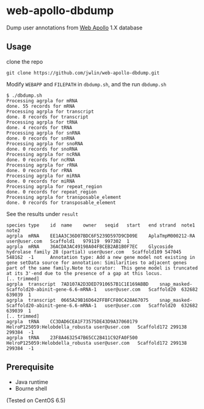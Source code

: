 # web-apollo-dbdump
Dump user annotations from [Web Apollo](https://github.com/GMOD/Apollo) 1.X database

## Usage
clone the repo
```
git clone https://github.com/jwlin/web-apollo-dbdump.git
```
Modify `WEBAPP` and `FILEPATH` in `dbdump.sh`, and the run `dbdump.sh`
```
$ ./dbdump.sh
Processing agrpla for mRNA
done. 55 records for mRNA
Processing agrpla for transcript
done. 8 records for transcript
Processing agrpla for tRNA
done. 4 records for tRNA
Processing agrpla for snRNA
done. 0 records for snRNA
Processing agrpla for snoRNA
done. 0 records for snoRNA
Processing agrpla for ncRNA
done. 0 records for ncRNA
Processing agrpla for rRNA
done. 0 records for rRNA
Processing agrpla for miRNA
done. 0 records for miRNA
Processing agrpla for repeat_region
done. 0 records for repeat_region
Processing agrpla for transposable_element
done. 0 records for transposable_element
```

See the results under `result`
```
species	type	id	name	owner	seqid	start	end	strand	note1	note2
agrpla	mRNA	EE1AA3C36D07BDC6F5239D597D9CD09E	AplaTmpM000212-RA	user@user.com	Scaffold1	979119	997302	1		
agrpla	mRNA	36ACDA3AC49198A04FBCEB2AB1B0F7EC	Glycoside hydrolase family 28 (partial)	user@user.com	Scaffold109	547045	548162	-1		Annotation type: Add a new gene model not existing in gene setData source for annotation: Similarities to adjacent genes part of the same family.Note to curator:  This gene model is truncated at its 3'-end due to the presence of a gap at this locus.
[.. trimmed]
agrpla	transcript	7AD107A2D3DED7910657B1C1E169ABBD	snap_masked-Scaffold20-abinit-gene-6.6-mRNA-1	user@user.com	Scaffold20	632682	639039	1		
agrpla	transcript	0665A29B16D642FFBFCF80C428A67075	snap_masked-Scaffold20-abinit-gene-6.6-mRNA-1	user@user.com	Scaffold20	632682	639039	1		
[.. trimmed]
agrpla	tRNA	CC3DAD6CEA1F73575DE43D9A37060179	HelroP125059:Helobdella_robusta	user@user.com	Scaffold172	299138	299384	-1		
agrpla	tRNA	23F8A4632547B65CC2B411C92FA0F500	HelroP125059:Helobdella_robusta	user@user.com	Scaffold172	299138	299384	-1
```

## Prerequisite
- Java runtime
- Bourne shell

(Tested on CentOS 6.5)

